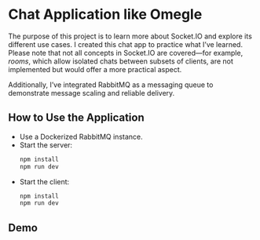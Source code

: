 # Chat Application like Omegle

The purpose of this project is to learn more about Socket.IO and explore its different use cases. I created this chat app to practice what I’ve learned. Please note that not all concepts in Socket.IO are covered—for example, *rooms*, which allow isolated chats between subsets of clients, are not implemented but would offer a more practical aspect.

Additionally, I’ve integrated RabbitMQ as a messaging queue to demonstrate message scaling and reliable delivery.

## How to Use the Application

- Use a Dockerized RabbitMQ instance.
- Start the server:
  ```bash
  npm install
  npm run dev
- Start the client:
  ``` bash 
  npm install
  npm run dev

## Demo
  
  
